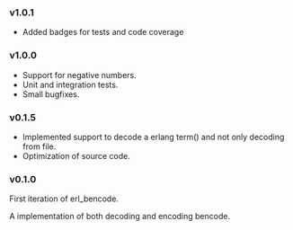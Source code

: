<!-- Version control 

    X.Y.Z

    X - For API changes - functions, dependencies or interface 

    Y - For internal or backend changes

    Z - For documentation, comments, small bugfixes, other one-two line fixes

-->


### v1.0.1

- Added badges for tests and code coverage

### v1.0.0

- Support for negative numbers.
- Unit and integration tests.
- Small bugfixes.

### v0.1.5

- Implemented support to decode a erlang term() and not only
decoding from file.
- Optimization of source code.

### v0.1.0

First iteration of erl_bencode.

A implementation of both decoding and encoding bencode.
